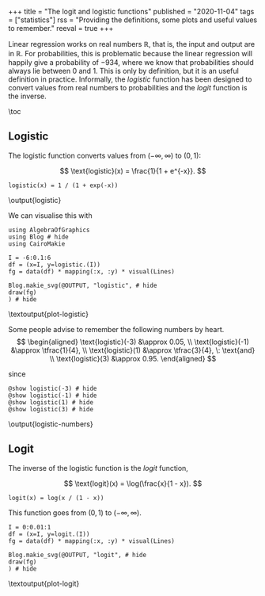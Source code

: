 +++
title = "The logit and logistic functions"
published = "2020-11-04"
tags = ["statistics"]
rss = "Providing the definitions, some plots and useful values to remember."
reeval = true
+++

Linear regression works on real numbers $\mathbb{R}$, that is, the input and output are in $\mathbb{R}$.
For probabilities, this is problematic because the linear regression will happily give a probability of $-934$, where we know that probabilities should always lie between $0$ and $1$.
This is only by definition, but it is an useful definition in practice.
Informally, the *logistic* function has been designed to convert values from real numbers to probabilities and the *logit* function is the inverse.

\toc

## Logistic

The logistic function converts values from $(-\infty, \infty)$ to $(0, 1)$:

$$ \text{logistic}(x) = \frac{1}{1 + e^{-x}}. $$

```julia:logistic
logistic(x) = 1 / (1 + exp(-x))
```
\output{logistic}

We can visualise this with

```julia:plot-logistic
using AlgebraOfGraphics
using Blog # hide
using CairoMakie

I = -6:0.1:6
df = (x=I, y=logistic.(I))
fg = data(df) * mapping(:x, :y) * visual(Lines)

Blog.makie_svg(@OUTPUT, "logistic", # hide
draw(fg)
) # hide
```
\textoutput{plot-logistic}

Some people advise to remember the following numbers by heart.
$$
\begin{aligned}
\text{logistic}(-3) &\approx 0.05, \\
\text{logistic}(-1) &\approx \tfrac{1}{4}, \\
\text{logistic}(1) &\approx \tfrac{3}{4}, \: \text{and} \\
\text{logistic}(3) &\approx 0.95.
\end{aligned}
$$

since

```julia:logistic-numbers
@show logistic(-3) # hide
@show logistic(-1) # hide
@show logistic(1) # hide
@show logistic(3) # hide
```
\output{logistic-numbers}

## Logit

The inverse of the logistic function is the *logit* function,

$$ \text{logit}(x) = \log(\frac{x}{1 - x}). $$

```julia:logit
logit(x) = log(x / (1 - x))
```

This function goes from $(0, 1)$ to $(- \infty, \infty)$.

```julia:plot-logit
I = 0:0.01:1
df = (x=I, y=logit.(I))
fg = data(df) * mapping(:x, :y) * visual(Lines)

Blog.makie_svg(@OUTPUT, "logit", # hide
draw(fg)
) # hide
```
\textoutput{plot-logit}
